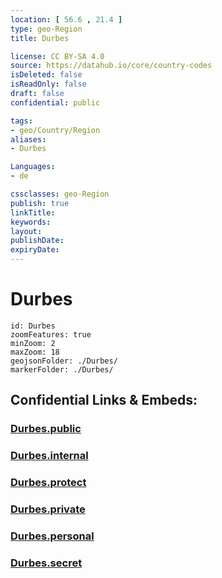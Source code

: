 ```yaml
---
location: [ 56.6 , 21.4 ] 
type: geo-Region
title: Durbes

license: CC BY-SA 4.0
source: https://datahub.io/core/country-codes
isDeleted: false
isReadOnly: false
draft: false
confidential: public

tags:
- geo/Country/Region
aliases:
- Durbes

Languages:
- de

cssclasses: geo-Region
publish: true
linkTitle: 
keywords: 
layout: 
publishDate: 
expiryDate: 
---
```


# Durbes

```leaflet
id: Durbes
zoomFeatures: true 
minZoom: 2 
maxZoom: 18
geojsonFolder: ./Durbes/
markerFolder: ./Durbes/
```


## Confidential Links & Embeds: 

### [Durbes.public](/_public/\Earth\Continent\Europe\Europe~North\Latvia\CountiesDurbes.public.md) 

### [Durbes.internal](/_internal/\Earth\Continent\Europe\Europe~North\Latvia\CountiesDurbes.internal.md) 

### [Durbes.protect](/_protect/\Earth\Continent\Europe\Europe~North\Latvia\CountiesDurbes.protect.md) 

### [Durbes.private](/_private/\Earth\Continent\Europe\Europe~North\Latvia\CountiesDurbes.private.md) 

### [Durbes.personal](/_personal/\Earth\Continent\Europe\Europe~North\Latvia\CountiesDurbes.personal.md) 

### [Durbes.secret](/_secret/\Earth\Continent\Europe\Europe~North\Latvia\CountiesDurbes.secret.md)

